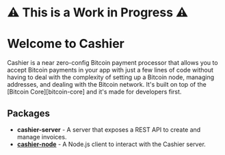 # ⚠️ This is a Work in Progress ⚠️

# Welcome to Cashier

Cashier is a near zero-config Bitcoin payment processor that allows you to
accept Bitcoin payments in your app with just a few lines of code without having
to deal with the complexity of setting up a Bitcoin node, managing addresses,
and dealing with the Bitcoin network. It's built on top of the [Bitcoin
Core][bitcoin-core] and it's made for developers first.

## Packages

- **cashier-server** - A server that exposes a REST API to create and manage
  invoices.
- **[cashier-node](./packages/cashier-node/README.md)** - A Node.js client to
  interact with the Cashier server.

<!-- - **[cashier-react](./packages/cashier-react/README.md)** - A React component to
  easily integrate bitcoin payments in your React app. -->
